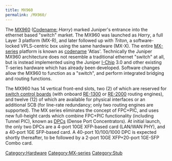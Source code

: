 ```yaml
---
title: MX960
permalink: /MX960/
---
```


The [MX960](/MX960 "wikilink") ([Codename:](/codenames "wikilink") *Harry*) marked Juniper's entrance into the ethernet based "switch" market. The MX960 was launched as *Harry*, a full Layer 3 platform (MX-R), and later followed up with *Triton*, a software-locked VPLS-centric box using the same hardware (MX-X). The entire [MX-series](/MX-series "wikilink") platform is known as [codename](/codenames "wikilink") 'Atlas'. Technically the Juniper MX960 architecture does not resemble a traditional ethernet "switch" at all, but is instead implemented using the Juniper [I-Chip](/I-Chip "wikilink") 3.0 and other existing T-series hardware which has already been developed. Software changes allow the MX960 to function as a "switch", and perform integrated bridging and routing functions.

The MX960 has 14 vertical front-end slots, two (2) of which are reserved for [switch control boards](/switch_control_board "wikilink") (with onboard [RE-1300](/RE-1300 "wikilink") or [RE-2000](/RE-2000 "wikilink") routing engines), and twelve (12) of which are available for physical interfaces or an additional SCB (for line-rate redundancy; only two routing engines are supported). The MX series eliminates the concept of FPC+PIC, and uses new full-height cards which combine FPC+PIC functionality (including Tunnel PIC), known as [DPCs](/DPC "wikilink") (Dense Port Concentrators). At initial launch, the only two DPCs are a 4-port 10GE XFP-based card (LAN/WAN PHY), and a 40-port 1GE SFP-based card. A 40-port 10/100/1000 DPC is expected shortly thereafter, to be followed by a 2-port 10GE XFP+20-port 1GE-SFP Combo card.

[Category:Hardware](/Category:Hardware "wikilink") [Category:MX-series](/Category:MX-series "wikilink") [Category:Stub](/Category:Stub "wikilink")